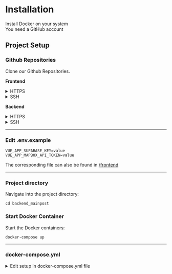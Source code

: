 # <i class="fas fa-wrench"></i>  Installation

  <i class="fab fa-docker"></i> Install Docker on your system<br>
  <i class="fab fa-github"></i> You need a GitHub account


## Project Setup

### Github Repositories

Clone our Github Repositories.

<i class="fab fa-github"></i> <strong>Frontend</strong>
<details>
<summary>HTTPS</summary>

```
https://github.com/SimonUnterlugauer/dockerized_mainpost_frontend.git

```
</details>

<details>
<summary>SSH</summary>

```
git@github.com:SimonUnterlugauer/dockerized_mainpost_frontend.git

```
</details>

<i class="fab fa-github"></i> <strong>Backend</strong>

<details>
<summary>HTTPS</summary>

```
git clone https://github.com/UHPDome/backend_mainpost.git

```
</details>

<details>
<summary>SSH</summary>

```
git clone git@github.com:UHPDome/backend_mainpost.git

```
</details>

---

### Edit .env.example

```
VUE_APP_SUPABASE_KEY=value
VUE_APP_MAPBOX_API_TOKEN=value
```
The corresponding file can also be found in [/frontend](https://github.com/UHPDome/backend_mainpost/tree/main/frontend)

--- 
### Project directory

Navigate into the project directory:
```
cd backend_mainpost
```
### Start Docker Container

Start the Docker containers:
```
docker-compose up
```
---

### docker-compose.yml

<details>
<summary>Edit setup in docker-compose.yml file</summary>

```
version: "3.9"
services:
  fastapi:
    build:
      context: .
      dockerfile: ./docker/backend/Dockerfile
    ports:
      - "8000:8000"
    volumes:
      - ./app:/app
  mlflow:
    build:
      context: .
      dockerfile: ./docker/mlflow/Dockerfile  # Verweisen Sie auf das oben gezeigte Dockerfile
    ports:
      - "5001:5001"
    volumes:
      - ./development/src/mlruns:/mlflow/mlruns
      - ./development/src/mlartifacts:/mlflow/mlartifacts
  frontend:
    container_name: 'dockerized-mainpost-frontend'
    build: 
      context: ./
      dockerfile: './docker/frontend/Dockerfile'
    stdin_open: true
    tty: true
    ports:
      - "8080:8080"
    volumes:
      - ./frontend:/app/frontend
      - /app/frontend/node_modules
    environment:
      - CHOKIDAR_USEPOLLING=true
  # cronjob:
  #   container_name: 'dockerized-cronjob'
  #   build:
  #     context: .
  #     dockerfile: ./docker/development/Dockerfile  # Verweisen Sie auf das oben gezeigte Dockerfile
  #   ports:
  #     - "7000:7001"

```
</details>







